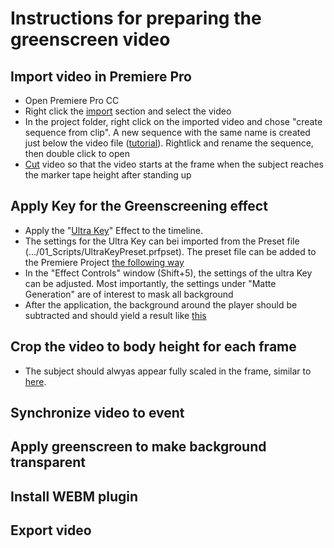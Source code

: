 # Instructions for preparing the greenscreen video

## Import video in Premiere Pro
- Open Premiere Pro CC
- Right click the [import](https://filmora.wondershare.com/adobe-premiere/adobe-premiere-import-export.html) section and select the video  
- In the project folder, right click on the imported video and chose "create sequence from clip". A new sequence with the same name is created just below the video file ([tutorial](https://helpx.adobe.com/ch_de/premiere-pro/how-to/create-edit-sequence.html)). Rightlick and rename the sequence, then double click to open  
- [Cut](https://www.youtube.com/watch?v=YJhJuuPAzvg) video so that the video starts at the frame when the subject reaches the marker tape height after standing up  

## Apply Key for the Greenscreening effect
- Apply the "[Ultra Key](https://www.youtube.com/watch?v=p-sZyzs-fnI)" Effect to the timeline.  
- The settings for the Ultra Key can bei imported from the Preset file (.../01_Scripts/UltraKeyPreset.prfpset). The preset file can be added to the Premiere Project [the following way](https://www.youtube.com/watch?v=cV3XFTiRXt4)  
- In the "Effect Controls" window (Shift+5), the settings of the ultra Key can be adjusted. Most importantly, the settings under "Matte Generation" are of interest to mask all background  
- After the application, the background around the player should be subtracted and should yield a result like [this](https://imgur.com/1xUoAjd)  


## Crop the video to body height for each frame


- The subject should alwyas appear fully scaled in the frame, similar to [here](https://imgur.com/a/e7H2mB3).  

## Synchronize video to event

## Apply greenscreen to make background transparent

## Install WEBM plugin

## Export video
